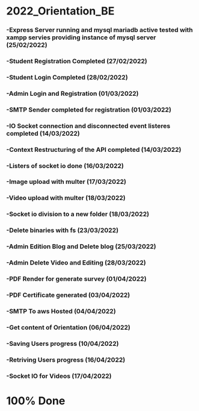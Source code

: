 
# 2022_Orientation_BE
### -Express Server running and mysql mariadb active tested with xampp servies providing instance of mysql server (25/02/2022)
### -Student Registration Completed (27/02/2022)
### -Student Login Completed (28/02/2022)
### -Admin Login and Registration (01/03/2022)
### -SMTP Sender completed for registration (01/03/2022)
### -IO Socket connection and disconnected event listeres completed (14/03/2022)
### -Context Restructuring of the API completed (14/03/2022)
### -Listers of socket io done (16/03/2022)
### -Image upload with multer (17/03/2022)
### -Video upload with multer (18/03/2022)
### -Socket io division to a new folder (18/03/2022)
### -Delete binaries with fs (23/03/2022)
### -Admin Edition Blog and Delete blog (25/03/2022)
### -Admin Delete Video and Editing (28/03/2022)
### -PDF Render for generate survey (01/04/2022)
### -PDF Certificate generated (03/04/2022)
### -SMTP To aws Hosted (04/04/2022)
### -Get content of Orientation (06/04/2022)
### -Saving Users progress (10/04/2022)
### -Retriving Users progress (16/04/2022)
### -Socket IO for Videos (17/04/2022)
# 100% Done
